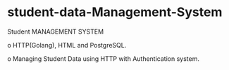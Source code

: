 # student-data-Management-System

 Student MANAGEMENT SYSTEM

o HTTP(Golang), HTML and PostgreSQL.     
 
 o Managing Student Data using HTTP with Authentication 
    system. 
